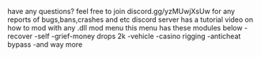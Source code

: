 have any questions? feel free to join discord.gg/yzMUwjXsUw for any reports of bugs,bans,crashes and etc
discord server has a tutorial video on how to mod with any .dll mod menu
this menu has these modules below
-recover
-self
-grief-money drops 2k
-vehicle
-casino rigging
-anticheat bypass
-and way more
